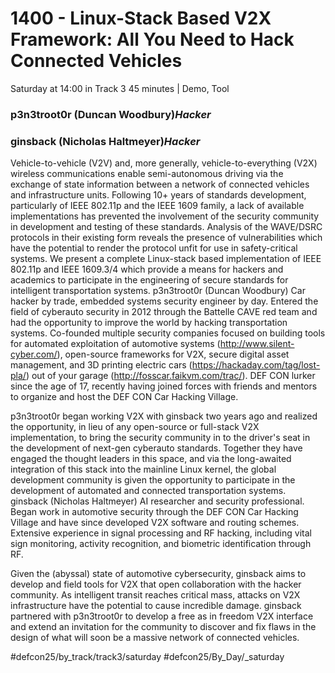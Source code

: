 # 1400 - Linux-Stack Based V2X Framework: All You Need to Hack Connected Vehicles
Saturday at 14:00 in Track 3
45 minutes | Demo, Tool
### p3n3troot0r (Duncan Woodbury)*Hacker*

### ginsback (Nicholas Haltmeyer)*Hacker*

Vehicle-to-vehicle (V2V) and, more generally, vehicle-to-everything (V2X) wireless communications enable semi-autonomous driving via the exchange of state information between a network of connected vehicles and infrastructure units. Following 10+ years of standards development, particularly of IEEE 802.11p and the IEEE 1609 family, a lack of available implementations has prevented the involvement of the security community in development and testing of these standards. Analysis of the WAVE/DSRC protocols in their existing form reveals the presence of vulnerabilities which have the potential to render the protocol unfit for use in safety-critical systems. We present a complete Linux-stack based implementation of IEEE 802.11p and IEEE 1609.3/4 which provide a means for hackers and academics to participate in the engineering of secure standards for intelligent transportation systems.
p3n3troot0r (Duncan Woodbury) 
Car hacker by trade, embedded systems security engineer by day. Entered the field of cyberauto security in 2012 through the Battelle CAVE red team and had the opportunity to improve the world by hacking transportation systems. Co-founded multiple security companies focused on building tools for automated exploitation of automotive systems (http://www.silent-cyber.com/), open-source frameworks for V2X, secure digital asset management, and 3D printing electric cars (https://hackaday.com/tag/lost-pla/) out of your garage (http://fosscar.faikvm.com/trac/). DEF CON lurker since the age of 17, recently having joined forces with friends and mentors to organize and host the DEF CON Car Hacking Village.

p3n3troot0r began working V2X with ginsback two years ago and realized the opportunity, in lieu of any open-source or full-stack V2X implementation, to bring the security community in to the driver's seat in the development of next-gen cyberauto standards. Together they have engaged the thought leaders in this space, and via the long-awaited integration of this stack into the mainline Linux kernel, the global development community is given the opportunity to participate in the development of automated and connected transportation systems.
ginsback (Nicholas Haltmeyer)
AI researcher and security professional. Began work in automotive security through the DEF CON Car Hacking Village and have since developed V2X software and routing schemes. Extensive experience in signal processing and RF hacking, including vital sign monitoring, activity recognition, and biometric identification through RF.

Given the (abyssal) state of automotive cybersecurity, ginsback aims to develop and field tools for V2X that open collaboration with the hacker community. As intelligent transit reaches critical mass, attacks on V2X infrastructure have the potential to cause incredible damage. ginsback partnered with p3n3troot0r to develop a free as in freedom V2X interface and extend an invitation for the community to discover and fix flaws in the design of what will soon be a massive network of connected vehicles.

#defcon25/by_track/track3/saturday #defcon25/By_Day/_saturday